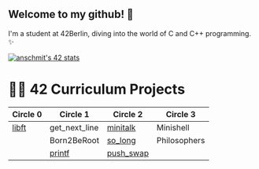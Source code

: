 ## Welcome to my github! 👋

I'm a student at 42Berlin, diving into the world of C and C++ programming. ✨

[![anschmit's 42 stats](https://badge.mediaplus.ma/greenbinary/anschmit?1337Badge=off&UM6P=off)](https://github.com/oakoudad/badge42)


# 👩‍💻 42 Curriculum Projects

| Circle 0 | Circle 1       | Circle 2     | Circle 3                                     |
|----------|----------------|--------------|----------------|
| [libft](./libft)   | get_next_line  | [minitalk](./minitalk)    | Minishell
|          | Born2BeRoot    | [so_long](./so_long)    | Philosophers
|          | [printf](./printf)       | [push_swap](./push_swap)   |

